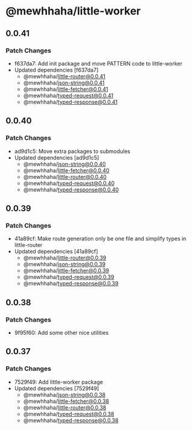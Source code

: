 # @mewhhaha/little-worker

## 0.0.41

### Patch Changes

- f637da7: Add init package and move PATTERN code to little-worker
- Updated dependencies [f637da7]
  - @mewhhaha/little-router@0.0.41
  - @mewhhaha/json-string@0.0.41
  - @mewhhaha/little-fetcher@0.0.41
  - @mewhhaha/typed-request@0.0.41
  - @mewhhaha/typed-response@0.0.41

## 0.0.40

### Patch Changes

- ad9d1c5: Move extra packages to submodules
- Updated dependencies [ad9d1c5]
  - @mewhhaha/json-string@0.0.40
  - @mewhhaha/little-fetcher@0.0.40
  - @mewhhaha/little-router@0.0.40
  - @mewhhaha/typed-request@0.0.40
  - @mewhhaha/typed-response@0.0.40

## 0.0.39

### Patch Changes

- 41a89cf: Make route generation only be one file and simplify types in little-router
- Updated dependencies [41a89cf]
  - @mewhhaha/little-router@0.0.39
  - @mewhhaha/json-string@0.0.39
  - @mewhhaha/little-fetcher@0.0.39
  - @mewhhaha/typed-request@0.0.39
  - @mewhhaha/typed-response@0.0.39

## 0.0.38

### Patch Changes

- 9f95f60: Add some other nice utilities

## 0.0.37

### Patch Changes

- 7529f49: Add little-worker package
- Updated dependencies [7529f49]
  - @mewhhaha/json-string@0.0.38
  - @mewhhaha/little-fetcher@0.0.38
  - @mewhhaha/little-router@0.0.38
  - @mewhhaha/typed-request@0.0.38
  - @mewhhaha/typed-response@0.0.38
